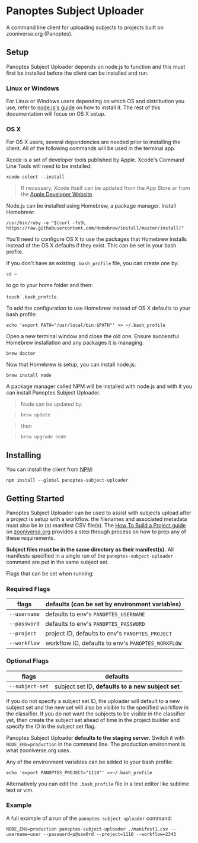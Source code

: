 # Panoptes Subject Uploader

A command line client for uploading subjects to projects built on zooniverse.org (Panoptes).

## Setup

Panoptes Subject Uploader depends on node.js to function and this must first be installed before the client can be installed and run.

### Linux or Windows
For Linux or Windows users depending on which OS and distribution you use, refer to [node.js's guide](https://nodejs.org/en/download/package-manager/) on how to install it. The rest of this documentation will focus on OS X setup.

### OS X
For OS X users, several dependencies are needed prior to installing the client. All of the following commands will be used in the terminal app. 

Xcode is a set of developer tools published by Apple. Xcode's Command Line Tools will need to be installed:

`xcode-select --install`

> If necessary, Xcode itself can be updated from the App Store or from the [Apple Developer Website](https://developer.apple.com/xcode/).

Node.js can be installed using Homebrew, a package manager. Install Homebrew:  

`/usr/bin/ruby -e "$(curl -fsSL https://raw.githubusercontent.com/Homebrew/install/master/install)"`

You'll need to configure OS X to use the packages that Homebrew installs instead of the OS X defaults if they exist. This can be set in your bash profile.

If you don't have an existing `.bash_profile` file, you can create one by:

`cd ~`

to go to your home folder and then: 

`touch .bash_profile`.

To add the configuration to use Homebrew instead of OS X defaults to your bash profile:

`echo 'export PATH="/usr/local/bin:$PATH"' >> ~/.bash_profile`

Open a new terminal window and close the old one. Ensure successful Homebrew installation and any packages it is managing.

`brew doctor`

Now that Homebrew is setup, you can install node.js:

`brew install node`

A package manager called NPM will be installed with node.js and with it you can install Panoptes Subject Uploader.
> Node can be updated by: 

>`brew update` 

> then

> `brew upgrade node`

## Installing

You can install the client from [NPM](https://www.npmjs.com/package/panoptes-subject-uploader):

`npm install --global panoptes-subject-uploader`

## Getting Started

Panoptes Subject Uploader can be used to assist with subjects upload after a project is setup with a workflow. the filenames and associated metadata must also be in (a) manifest CSV file(s). The [How To Build a Project guide](https://www.zooniverse.org/lab-how-to) on [zooniverse.org](https://www.zooniverse.org/) provides a step through process on how to prep any of these requirements.

__Subject files must be in the same directory as their manifest(s).__ All manifests specified in a single run of the `panoptes-subject-uploader` command are put in the same subject set.

Flags that can be set when running:

### Required Flags
flags | defaults (can be set by environment variables)
--- | ---
`--username` | defaults to env's `PANOPTES_USERNAME`
`--password` | defaults to env's `PANOPTES_PASSWORD`
`--project` | project ID, defaults to env's `PANOPTES_PROJECT`
`--workflow` | workflow ID, defaults to env's `PANOPTES_WORKFLOW`

### Optional Flags
flags | defaults
--- | ---
`--subject-set` | subject set ID, __defaults to a new subject set__

If you do not specify a subject set ID, the uploader will default to a new subject set and the new set will also be visible to the specified workflow in the classifier. If you do not want the subjects to be visible in the classifier yet, then create the subject set ahead of time in the project builder and specify the ID in the subject set flag.

Panoptes Subject Uploader __defaults to the staging server.__ Switch it with `NODE_ENV=production` in the command line. The production environment is what zooniverse.org uses.

Any of the environment variables can be added to your bash profile:

`echo 'export PANOPTES_PROJECT="1110"' >>~/.bash_profile`

Alternatively you can edit the `.bash_profile` file in a text editor like sublime text or vim.

### Example

A full example of a run of the `panoptes-subject-uploader` command:

`NODE_ENV=production panoptes-subject-uploader ./manifest1.csv --username=user --password=p@ssw0rd --project=1110 --workflow=2343`


